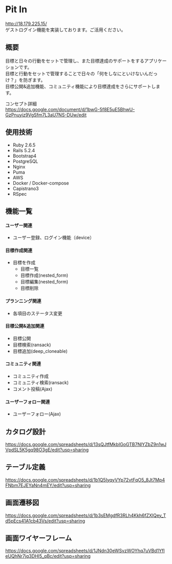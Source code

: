 # Pit In
http://18.179.225.15/  
ゲストログイン機能を実装しております。ご活用ください。

## 概要
目標と日々の行動をセットで管理し、また目標達成のサポートをするアプリケーションです。  
目標と行動をセットで管理することで日々の「何をしなにといけないんだっけ？」を防ぎます。  
目標公開&追加機能、コミュニティ機能により目標達成をさらにサポートします。  

コンセプト詳細  
https://docs.google.com/document/d/1bwG-5f8E5uE5BhwU-GzPnuyiz9VgSfm7L3aU7NS-DUw/edit


## 使用技術
- Ruby 2.6.5
- Rails 5.2.4
- Bootstrap4
- PostgreSQL
- Nginx
- Puma
- AWS
- Docker / Docker-compose
- Capistrano3
- RSpec


## 機能一覧
#### ユーザー関連
- ユーザー登録、ログイン機能（device）

#### 目標作成関連
- 目標を作成
  - 目標一覧
  - 目標作成(nested_form)
  - 目標編集(nested_form)
  - 目標削除

#### プランニング関連
- 各項目のステータス変更

#### 目標公開&追加関連
- 目標公開
- 目標検索(ransack)
- 目標追加(deep_cloneable)

#### コミュニティ関連
- コミュニティ作成
- コミュニティ検索(ransack)
- コメント投稿(Ajax)

#### ユーザーフォロー関連
- ユーザーフォロー(Ajax)


## カタログ設計
https://docs.google.com/spreadsheets/d/13sQJtfMkbIGoGTB7NlYZbZ9n1wJVpdSL5K5gq98O3gE/edit?usp=sharing


## テーブル定義
https://docs.google.com/spreadsheets/d/1b1Q5IyqyVYp72vtFqO5_8Jt7Mp4FNbm7EJEYaNn4mEY/edit?usp=sharing


## 画面遷移図
https://docs.google.com/spreadsheets/d/1b3sEMgdfR3RLh4Kkh6fZXlQey_Td5pEcs41A1cb43Vs/edit?usp=sharing


## 画面ワイヤーフレーム
https://docs.google.com/spreadsheets/d/1JNdn30eWSvzWOYhq7uVBd1YfIeUQhNr7jq3DHI5_qBc/edit?usp=sharing

